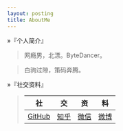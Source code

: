 ```yaml
---
layout: posting
title: AboutMe
---
```


&raquo;『个人简介』

> 网瘾男，北漂。ByteDancer。

> 白驹过隙，策码奔腾。  

&raquo;『社交资料』

> <center>

> |社|交|资|料|
> |:-:|:-:|:-:|:-:|
> | [GitHub] | [知乎] | [微信] | [微博] |

> </center>


[Jieba]:https://github.com/fxsjy/jieba
[CppJieba]:http://github.com/yanyiwu/cppjieba
[NodeJieba]:http://github.com/yanyiwu/nodejieba
[GoJieba]:http://github.com/yanyiwu/gojieba
[iosjieba]:http://github.com/yanyiwu/iosjieba
[Seaweedfs]:https://github.com/chrislusf/seaweedfs
[推荐系统的那点事]:http://yanyiwu.com/work/2014/06/01/tuijian-xitong-de-nadianshi.html
[GitHub]:http://github.com/yanyiwu
[golang初体验]:http://yanyiwu.com/work/2014/08/11/golang-chutiyan.html
[Simhash]:http://github.com/yanyiwu/simhash
[Nginx模块开发的那些事]:http://yanyiwu.com/work/2014/09/21/nginx-module-development-stuff.html
[ExJieba]:https://github.com/falood/exjieba
[JiebaR]:https://github.com/qinwf/jiebaR
[许式伟]:http://xushiwei.com/
[影响我一生的两个选择]:http://yanyiwu.com/life/2014/10/11/choices-change-my-life.html
[那些年追过的创业团队]:http://yanyiwu.com/work/2014/08/21/naxienian-startup.html
[ruochenxu]:http://cstdlib.com/
[xushiwei]:http://xushiwei.com/
[armsword]:http://armsword.com
[kaiyizhang]:http://luckykaiyi.com/
[evilbinary]:http://evilbinary.org/
[wuyue]:http://wuyuebupt.github.io/
[微博]:http://weibo.com/buptwyy
[微信]:http://images.yanyiwu.com/qrcodes_yanyiwu_personal.jpg
[知乎]:http://www.zhihu.com/people/yanyiwu.com
